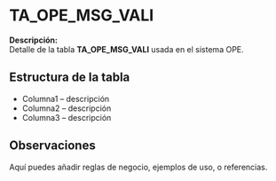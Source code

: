 # TA_OPE_MSG_VALI

**Descripción:**  
Detalle de la tabla **TA_OPE_MSG_VALI** usada en el sistema OPE.

## Estructura de la tabla
- Columna1 – descripción
- Columna2 – descripción
- Columna3 – descripción

## Observaciones
Aquí puedes añadir reglas de negocio, ejemplos de uso, o referencias.

